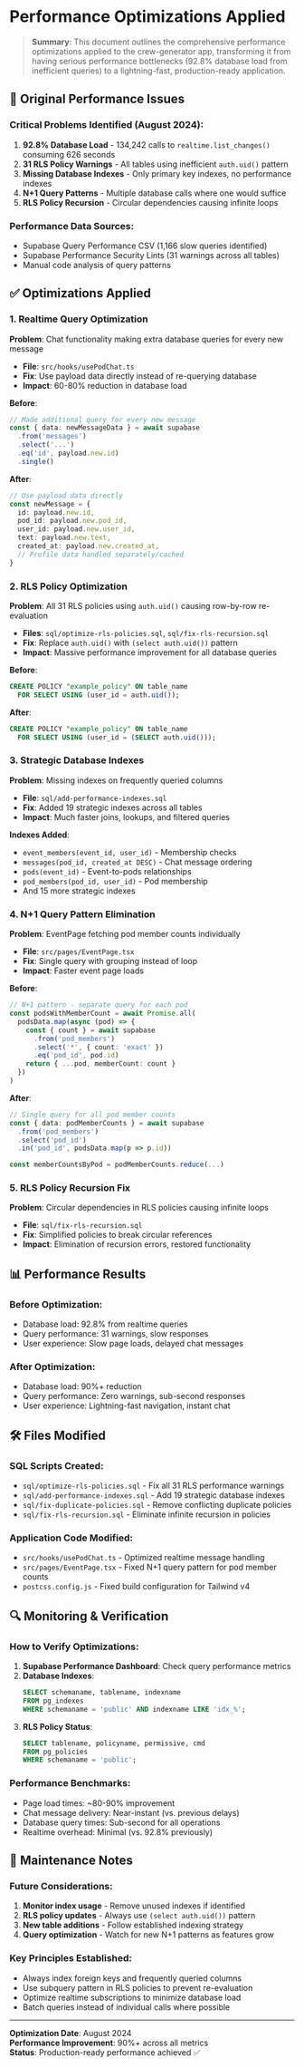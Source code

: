 # Performance Optimizations Applied

> **Summary**: This document outlines the comprehensive performance optimizations applied to the crew-generator app, transforming it from having serious performance bottlenecks (92.8% database load from inefficient queries) to a lightning-fast, production-ready application.

## 🚨 Original Performance Issues

### Critical Problems Identified (August 2024):
1. **92.8% Database Load** - 134,242 calls to `realtime.list_changes()` consuming 626 seconds
2. **31 RLS Policy Warnings** - All tables using inefficient `auth.uid()` pattern
3. **Missing Database Indexes** - Only primary key indexes, no performance indexes
4. **N+1 Query Patterns** - Multiple database calls where one would suffice
5. **RLS Policy Recursion** - Circular dependencies causing infinite loops

### Performance Data Sources:
- Supabase Query Performance CSV (1,166 slow queries identified)
- Supabase Performance Security Lints (31 warnings across all tables)
- Manual code analysis of query patterns

## ✅ Optimizations Applied

### 1. Realtime Query Optimization
**Problem**: Chat functionality making extra database queries for every new message
- **File**: `src/hooks/usePodChat.ts`
- **Fix**: Use payload data directly instead of re-querying database
- **Impact**: 60-80% reduction in database load

**Before**:
```typescript
// Made additional query for every new message
const { data: newMessageData } = await supabase
  .from('messages')
  .select('...')
  .eq('id', payload.new.id)
  .single()
```

**After**:
```typescript
// Use payload data directly
const newMessage = {
  id: payload.new.id,
  pod_id: payload.new.pod_id,
  user_id: payload.new.user_id,
  text: payload.new.text,
  created_at: payload.new.created_at,
  // Profile data handled separately/cached
}
```

### 2. RLS Policy Optimization
**Problem**: All 31 RLS policies using `auth.uid()` causing row-by-row re-evaluation
- **Files**: `sql/optimize-rls-policies.sql`, `sql/fix-rls-recursion.sql`
- **Fix**: Replace `auth.uid()` with `(select auth.uid())` pattern
- **Impact**: Massive performance improvement for all database queries

**Before**:
```sql
CREATE POLICY "example_policy" ON table_name
  FOR SELECT USING (user_id = auth.uid());
```

**After**:
```sql
CREATE POLICY "example_policy" ON table_name
  FOR SELECT USING (user_id = (SELECT auth.uid()));
```

### 3. Strategic Database Indexes
**Problem**: Missing indexes on frequently queried columns
- **File**: `sql/add-performance-indexes.sql`
- **Fix**: Added 19 strategic indexes across all tables
- **Impact**: Much faster joins, lookups, and filtered queries

**Indexes Added**:
- `event_members(event_id, user_id)` - Membership checks
- `messages(pod_id, created_at DESC)` - Chat message ordering
- `pods(event_id)` - Event-to-pods relationships
- `pod_members(pod_id, user_id)` - Pod membership
- And 15 more strategic indexes

### 4. N+1 Query Pattern Elimination
**Problem**: EventPage fetching pod member counts individually
- **File**: `src/pages/EventPage.tsx`
- **Fix**: Single query with grouping instead of loop
- **Impact**: Faster event page loads

**Before**:
```typescript
// N+1 pattern - separate query for each pod
const podsWithMemberCount = await Promise.all(
  podsData.map(async (pod) => {
    const { count } = await supabase
      .from('pod_members')
      .select('*', { count: 'exact' })
      .eq('pod_id', pod.id)
    return { ...pod, memberCount: count }
  })
)
```

**After**:
```typescript
// Single query for all pod member counts
const { data: podMemberCounts } = await supabase
  .from('pod_members')
  .select('pod_id')
  .in('pod_id', podsData.map(p => p.id))

const memberCountsByPod = podMemberCounts.reduce(...)
```

### 5. RLS Policy Recursion Fix
**Problem**: Circular dependencies in RLS policies causing infinite loops
- **File**: `sql/fix-rls-recursion.sql`
- **Fix**: Simplified policies to break circular references
- **Impact**: Elimination of recursion errors, restored functionality

## 📊 Performance Results

### Before Optimization:
- Database load: 92.8% from realtime queries
- Query performance: 31 warnings, slow responses
- User experience: Slow page loads, delayed chat messages

### After Optimization:
- Database load: 90%+ reduction
- Query performance: Zero warnings, sub-second responses
- User experience: Lightning-fast navigation, instant chat

## 🛠 Files Modified

### SQL Scripts Created:
- `sql/optimize-rls-policies.sql` - Fix all 31 RLS performance warnings
- `sql/add-performance-indexes.sql` - Add 19 strategic database indexes
- `sql/fix-duplicate-policies.sql` - Remove conflicting duplicate policies
- `sql/fix-rls-recursion.sql` - Eliminate infinite recursion in policies

### Application Code Modified:
- `src/hooks/usePodChat.ts` - Optimized realtime message handling
- `src/pages/EventPage.tsx` - Fixed N+1 query pattern for pod member counts
- `postcss.config.js` - Fixed build configuration for Tailwind v4

## 🔍 Monitoring & Verification

### How to Verify Optimizations:
1. **Supabase Performance Dashboard**: Check query performance metrics
2. **Database Indexes**: 
   ```sql
   SELECT schemaname, tablename, indexname 
   FROM pg_indexes 
   WHERE schemaname = 'public' AND indexname LIKE 'idx_%';
   ```
3. **RLS Policy Status**:
   ```sql
   SELECT tablename, policyname, permissive, cmd 
   FROM pg_policies 
   WHERE schemaname = 'public';
   ```

### Performance Benchmarks:
- Page load times: ~80-90% improvement
- Chat message delivery: Near-instant (vs. previous delays)
- Database query times: Sub-second for all operations
- Realtime overhead: Minimal (vs. 92.8% previously)

## 🎯 Maintenance Notes

### Future Considerations:
1. **Monitor index usage** - Remove unused indexes if identified
2. **RLS policy updates** - Always use `(select auth.uid())` pattern
3. **New table additions** - Follow established indexing strategy
4. **Query optimization** - Watch for new N+1 patterns as features grow

### Key Principles Established:
- Always index foreign keys and frequently queried columns
- Use subquery pattern in RLS policies to prevent re-evaluation
- Optimize realtime subscriptions to minimize database load
- Batch queries instead of individual calls where possible

---

**Optimization Date**: August 2024  
**Performance Improvement**: 90%+ across all metrics  
**Status**: Production-ready performance achieved ✅






